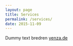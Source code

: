 ```yaml
---
layout: page
title: Services
permalink: /services/
date: 2015-11-09
---
```


Dummy text bredren [yenza.de](http://yenza.de)


